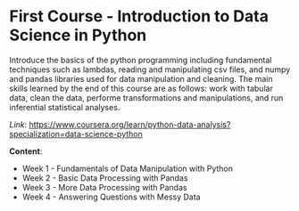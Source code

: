 # First Course - Introduction to Data Science in Python
Introduce the basics of the python programming including fundamental techniques such as lambdas, reading and manipulating csv files, and numpy and pandas libraries used for data manipulation and cleaning. The main skills learned by the end of this course are as follows: work with tabular data, clean the data, performe transformations and manipulations, and run inferential statistical analyses.

*Link*: https://www.coursera.org/learn/python-data-analysis?specialization=data-science-python

**Content**:
- Week 1 - Fundamentals of Data Manipulation with Python
- Week 2 - Basic Data Processing with Pandas
- Week 3 - More Data Processing with Pandas
- Week 4 - Answering Questions with Messy Data
